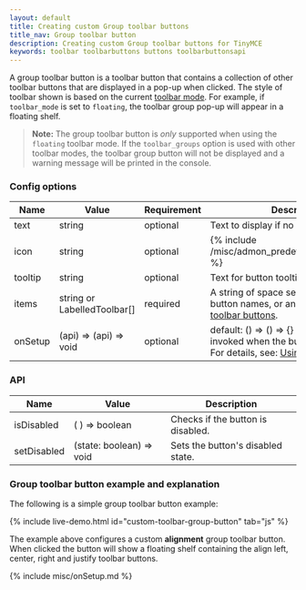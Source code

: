 ```yaml
---
layout: default
title: Creating custom Group toolbar buttons
title_nav: Group toolbar button
description: Creating custom Group toolbar buttons for TinyMCE
keywords: toolbar toolbarbuttons buttons toolbarbuttonsapi
---
```


A group toolbar button is a toolbar button that contains a collection of other toolbar buttons that are displayed in a pop-up when clicked. The style of toolbar shown is based on the current [toolbar mode]({{site.baseurl}}/interface/toolbars/toolbar-configuration-options/#toolbarmode). For example, if `toolbar_mode` is set to `floating`, the toolbar group pop-up will appear in a floating shelf.

> **Note:** The group toolbar button is _only_ supported when using the `floating` toolbar mode. If the `toolbar_groups` option is used with other toolbar modes, the toolbar group button will not be displayed and a warning message will be printed in the console.

### Config options

| Name | Value | Requirement | Description |
|------| ------| ------------| ----------- |
| text | string | optional | Text to display if no icon is found. |
| icon | string | optional | {% include /misc/admon_predefined_icons_only.md %} |
| tooltip | string | optional | Text for button tooltip. |
| items | string or LabelledToolbar[] | required | A string of space separated toolbar button names, or an array of [labelled toolbar buttons]({{site.baseurl}}/interface/toolbars/toolbar-configuration-options/#addingtoolbargrouplabels). |
| onSetup | (api) => (api) => void | optional | default: () => () => {} - Function that's invoked when the button is rendered. For details, see: [Using `onSetup`](#usingonsetup). |

### API

| Name | Value | Description |
|------| ------| ------------|
| isDisabled | ( ) => boolean | Checks if the button is disabled. |
| setDisabled | (state: boolean) => void | Sets the button's disabled state. |

### Group toolbar button example and explanation

The following is a simple group toolbar button example:

{% include live-demo.html id="custom-toolbar-group-button" tab="js" %}

The example above configures a custom **alignment** group toolbar button. When clicked the button will show a floating shelf containing the align left, center, right and justify toolbar buttons.

{% include misc/onSetup.md %}
